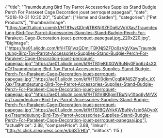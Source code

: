 {
	"title": "Traumdeutung Bird Toy Parrot Accessories Supplies Stand Budgie Perch For Parakeet Cage Decoration jouet perroquet papegaai",
	"date": "2018-10-31 10:30:20",
	"SubCat": ["Home and Garden"],
	"categories": ["Pet Products"],
	"thumbnailImage": "https://ae01.alicdn.com/kf/HTB1wzQDmljTBKNjSZFDq6zVgVXav/Traumdeutung-Bird-Toy-Parrot-Accessories-Supplies-Stand-Budgie-Perch-For-Parakeet-Cage-Decoration-jouet-perroquet-papegaai.jpg_220x220.jpg",
	"BigImage": ["https://ae01.alicdn.com/kf/HTB1wzQDmljTBKNjSZFDq6zVgVXav/Traumdeutung-Bird-Toy-Parrot-Accessories-Supplies-Stand-Budgie-Perch-For-Parakeet-Cage-Decoration-jouet-perroquet-papegaai.jpg","https://ae01.alicdn.com/kf/HTB1jeKtIXGWBuNjy0Fbq6z4sXXaO/Traumdeutung-Bird-Toy-Parrot-Accessories-Supplies-Stand-Budgie-Perch-For-Parakeet-Cage-Decoration-jouet-perroquet-papegaai.jpg","https://ae01.alicdn.com/kf/HTB1l0dkmCcqBKNjSZFgq6x_kXXax/Traumdeutung-Bird-Toy-Parrot-Accessories-Supplies-Stand-Budgie-Perch-For-Parakeet-Cage-Decoration-jouet-perroquet-papegaai.jpg","https://ae01.alicdn.com/kf/HTB1V8KIIgmTBuNjy1Xbq6yMrVXar/Traumdeutung-Bird-Toy-Parrot-Accessories-Supplies-Stand-Budgie-Perch-For-Parakeet-Cage-Decoration-jouet-perroquet-papegaai.jpg","https://ae01.alicdn.com/kf/HTB1BQWrIkKWBuNjy1zjq6AOypXax/Traumdeutung-Bird-Toy-Parrot-Accessories-Supplies-Stand-Budgie-Perch-For-Parakeet-Cage-Decoration-jouet-perroquet-papegaai.jpg"],
	"actualPrice": 2.88,
	"comparePrice": 3.88,
	"linkurl": "http://s.click.aliexpress.com/e/b6STrHfa",
	"inStock": 115
}
